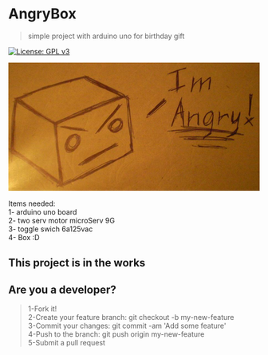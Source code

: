 # AngryBox
> simple project with arduino uno for birthday gift<br>

[![License: GPL v3](https://img.shields.io/badge/License-GPLv3-blue.svg)](https://www.gnu.org/licenses/gpl-3.0)

![alt text](https://raw.githubusercontent.com/kiahamedi/AngryBox/master/wallpaperForNow.jpg)

Items needed:<br>
1- arduino uno board<br>
2- two serv motor microServ 9G<br>
3- toggle swich 6a125vac<br>
4- Box :D<br>

## This project is in the works

## Are you a developer?
> 1-Fork it!</br>
> 2-Create your feature branch: git checkout -b my-new-feature</br>
> 3-Commit your changes: git commit -am 'Add some feature'</br>
> 4-Push to the branch: git push origin my-new-feature</br>
> 5-Submit a pull request</br>

